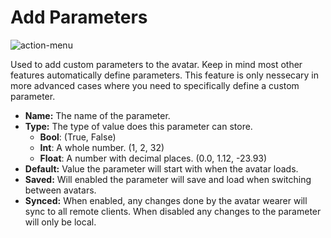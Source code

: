 # Add Parameters

![action-menu](~/images/add-parameters.png)

Used to add custom parameters to the avatar. Keep in mind most other features automatically define parameters.  This feature is only nessecary in more advanced cases where you need to specifically define a custom parameter.

- **Name:** The name of the parameter.
- **Type:** The type of value does this parameter can store.
	- **Bool**: (True, False)
	- **Int**: A whole number. (1, 2, 32)
	- **Float**: A number with decimal places. (0.0, 1.12, -23.93)
- **Default:** Value the parameter will start with when the avatar loads.
- **Saved:** Will enabled the parameter will save and load when switching between avatars.
- **Synced:** When enabled, any changes done by the avatar wearer will sync to all remote clients.  When disabled any changes to the parameter will only be local.